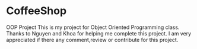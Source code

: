 # CoffeeShop
OOP Project
This is my project for Object Oriented Programming class.
Thanks to Nguyen and Khoa for helping me complete this project.
I am very appreciated if there any comment,review or contribute for this project.
